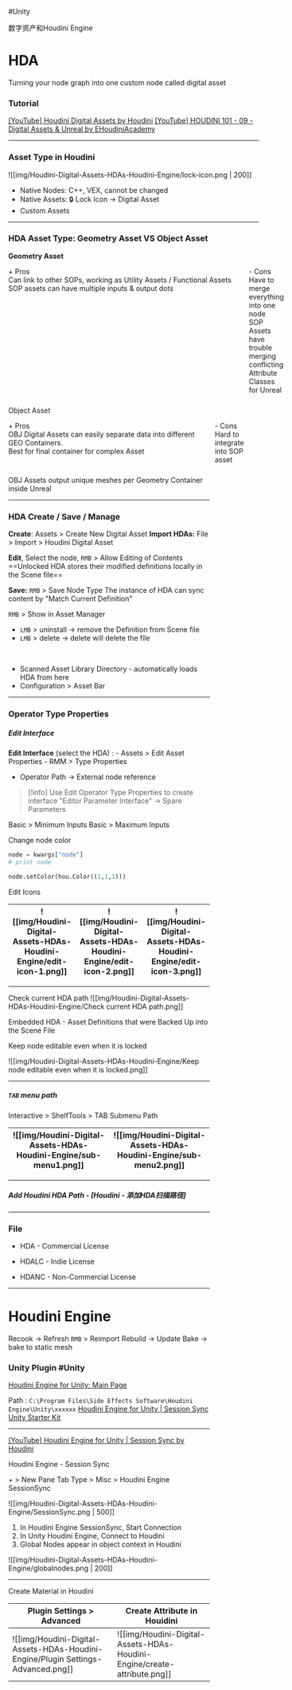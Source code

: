 #Unity 

数字资产和Houdini Engine

# HDA

Turning your node graph into one custom node called digital asset

### Tutorial

[[YouTube] Houdini Digital Assets by Houdini](https://www.youtube.com/watch?v=ybk8XWBnO4o&list=PLXNFA1EysfYnnm2-UZmxrd-MWC7LTWEVl)
[[YouTube] HOUDINI 101 - 09 - Digital Assets & Unreal by EHoudiniAcademy](https://www.youtube.com/watch?v=xz3Vvy5X58U&list=PLd959VTYXCB551P4atiY52iA14JyLsaI7&index=12)

---

### Asset Type in Houdini

![[img/Houdini-Digital-Assets-HDAs-Houdini-Engine/lock-icon.png | 200]]
-   Native Nodes: C++, VEX, cannot be changed
-   Native Assets: 🔒 Lock Icon -> Digital Asset
-   Custom Assets

---

### HDA Asset Type: Geometry Asset VS Object Asset

**Geometry Asset**

<div style="display: grid; grid-template-columns: repeat(2, 2fr); grid-gap: 10px;">
	<div>
	+ Pros<br>
	Can link to other SOPs, working as Utility Assets / Functional Assets<br>
	SOP assets can have multiple inputs & output dots<br>
	</div>
	<div>
	- Cons<br>
	Have to merge everything into one node<br>
	SOP Assets have trouble merging conflicting Attribute Classes for Unreal<br>
	</div>
<div>    


Object Asset

<div style="display: grid; grid-template-columns: repeat(2, 2fr); grid-gap: 10px;">
	<div>
	+ Pros<br>
	OBJ Digital Assets can easily separate data into different GEO Containers.<br>
	Best for final container for complex Asset<br>
	</div>
	<div>
	- Cons<br>
	Hard to integrate into SOP asset<br>
	</div>
<div>    

OBJ Assets output unique meshes per Geometry Container inside Unreal

---

### HDA Create / Save / Manage

**Create**: Assets > Create New Digital Asset
**Import HDAs:** File > Import > Houdini Digital Asset

**Edit**, Select the node, `RMB` > Allow Editing of Contents
==Unlocked HDA stores their modified definitions locally in the Scene file==

**Save:** `RMB` > Save Node Type
The instance of HDA can sync content by "Match Current Definition"


`RMB` > Show in Asset Manager

-   `LMB` > uninstall -> remove the Definition from Scene file    
-   `LMB` > delete -> delete will delete the file
<br>

-   Scanned Asset Library Directory - automatically loads HDA from here
-   Configuration > Asset Bar

---

### Operator Type Properties

##### Edit Interface

**Edit Interface** (select the HDA) :
	-   Assets > Edit Asset Properties
	-   RMM > Type Properties
-   Operator Path -> External node reference

> [!info] 
> Use Edit Operator Type Properties to create interface
"Editor Parameter Interface" -> Spare Parameters
  

Basic > Minimum Inputs
Basic > Maximum Inputs


Change node color

```Python
node = kwargs["node"]
# print node

node.setColor(hou.Color((1,1,1)))
```

  

Edit Icons

![[img/Houdini-Digital-Assets-HDAs-Houdini-Engine/edit-icon-1.png]]|![[img/Houdini-Digital-Assets-HDAs-Houdini-Engine/edit-icon-2.png]]|![[img/Houdini-Digital-Assets-HDAs-Houdini-Engine/edit-icon-3.png]]
--|--|--

---

Check current HDA path
![[img/Houdini-Digital-Assets-HDAs-Houdini-Engine/Check current HDA path.png]]

Embedded HDA - Asset Definitions that were Backed Up into the Scene File

Keep node editable even when it is locked

![[img/Houdini-Digital-Assets-HDAs-Houdini-Engine/Keep node editable even when it is locked.png]]

---

##### `TAB` menu path

Interactive > ShelfTools > TAB Submenu Path

![[img/Houdini-Digital-Assets-HDAs-Houdini-Engine/sub-menu1.png]]|![[img/Houdini-Digital-Assets-HDAs-Houdini-Engine/sub-menu2.png]]
---|---

---

##### Add Houdini HDA Path - [Houdini - 添加HDA扫描路径]

---

### File

-   HDA - Commercial License
    
-   HDALC - Indie License
    
-   HDANC - Non-Commercial License
    

---

# Houdini Engine

Recook -> Refresh
`RMB` > Reimport
Rebuild -> Update
Bake -> bake to static mesh

### Unity Plugin #Unity
[Houdini Engine for Unity: Main Page](https://www.sidefx.com/docs/unity/index.html)

  

Path : `C:\Program Files\Side Effects Software\Houdini Engine\Unity\xxxxxx`
[Houdini Engine for Unity | Session Sync](https://www.youtube.com/watch?v=kzKGZnimYlo)
[Unity Starter Kit](https://www.sidefx.com/tutorials/unity-starter-kit/)

---

[[YouTube] Houdini Engine for Unity | Session Sync by Houdini](https://www.youtube.com/watch?v=kzKGZnimYlo)

  

Houdini Engine - Session Sync

\+ > New Pane Tab Type > Misc > Houdini Engine SessionSync

![[img/Houdini-Digital-Assets-HDAs-Houdini-Engine/SessionSync.png | 500]]

1.  In Houdini Engine SessionSync, Start Connection
2.  In Unity Houdini Engine, Connect to Houdini    
3.  Global Nodes appear in object context in Houdini

![[img/Houdini-Digital-Assets-HDAs-Houdini-Engine/globalnodes.png | 200]]


---

Create Material in Houdini

Plugin Settings > Advanced | Create Attribute in Houidini
---|---
![[img/Houdini-Digital-Assets-HDAs-Houdini-Engine/Plugin Settings-Advanced.png]]|![[img/Houdini-Digital-Assets-HDAs-Houdini-Engine/create-attribute.png]]

